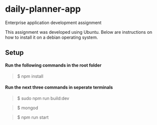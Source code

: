 # daily-planner-app
Enterprise application development assignment

This assignment was developed using Ubuntu. Below are instructions on how to install it on a debian operating system.

## Setup

#### Run the following commands in the root folder

>$ npm install

#### Run the next three commands in seperate terminals

>$ sudo npm run build:dev

>$ mongod

>$ npm run start

